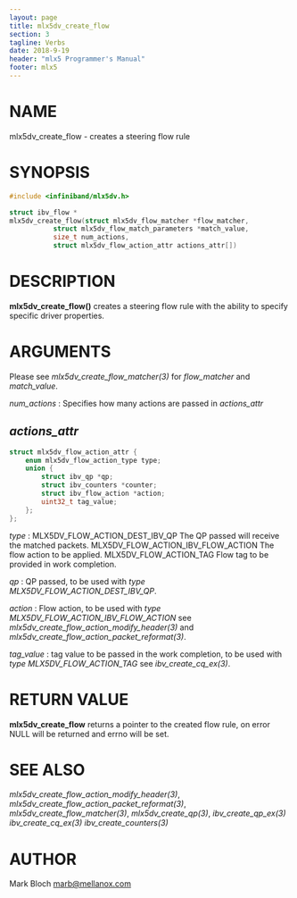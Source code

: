 ```yaml
---
layout: page
title: mlx5dv_create_flow
section: 3
tagline: Verbs
date: 2018-9-19
header: "mlx5 Programmer's Manual"
footer: mlx5
---
```


# NAME
mlx5dv_create_flow - creates a steering flow rule

# SYNOPSIS

```c
#include <infiniband/mlx5dv.h>

struct ibv_flow *
mlx5dv_create_flow(struct mlx5dv_flow_matcher *flow_matcher,
		   struct mlx5dv_flow_match_parameters *match_value,
		   size_t num_actions,
		   struct mlx5dv_flow_action_attr actions_attr[])
```


# DESCRIPTION
**mlx5dv_create_flow()** creates a steering flow rule with the ability
to specify specific driver properties.

# ARGUMENTS

Please see *mlx5dv_create_flow_matcher(3)* for *flow_matcher* and *match_value*.

*num_actions*
:	Specifies how many actions are passed in *actions_attr*

## *actions_attr*

```c
struct mlx5dv_flow_action_attr {
	enum mlx5dv_flow_action_type type;
	union {
		struct ibv_qp *qp;
		struct ibv_counters *counter;
		struct ibv_flow_action *action;
		uint32_t tag_value;
	};
};
```

*type*
:	MLX5DV_FLOW_ACTION_DEST_IBV_QP
		The QP passed will receive the matched packets.
	MLX5DV_FLOW_ACTION_IBV_FLOW_ACTION
		The flow action to be applied.
	MLX5DV_FLOW_ACTION_TAG
		Flow tag to be provided in work completion.

*qp*
:	QP passed, to be used with *type* *MLX5DV_FLOW_ACTION_DEST_IBV_QP*.

*action*
:	Flow action, to be used with *type* *MLX5DV_FLOW_ACTION_IBV_FLOW_ACTION*
	see *mlx5dv_create_flow_action_modify_header(3)* and *mlx5dv_create_flow_action_packet_reformat(3)*.

*tag_value*
:	tag value to be passed in the work completion, to be used with *type*
	*MLX5DV_FLOW_ACTION_TAG* see *ibv_create_cq_ex(3)*.

# RETURN VALUE

**mlx5dv_create_flow**
returns a pointer to the created flow rule, on error NULL will be returned and errno will be set.

# SEE ALSO

*mlx5dv_create_flow_action_modify_header(3)*, *mlx5dv_create_flow_action_packet_reformat(3)*,
*mlx5dv_create_flow_matcher(3)*, *mlx5dv_create_qp(3)*, *ibv_create_qp_ex(3)*
*ibv_create_cq_ex(3)* *ibv_create_counters(3)*

# AUTHOR

Mark Bloch <marb@mellanox.com>
